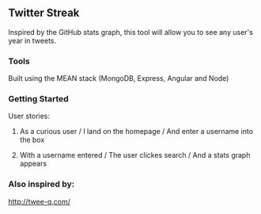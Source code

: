 ## Twitter Streak

Inspired by the GitHub stats graph, this tool will allow you to see any user's year in tweets.

### Tools

Built using the MEAN stack (MongoDB, Express, Angular and Node)

### Getting Started

User stories:

1) As a curious user / I land on the homepage / And enter a username into the box

2) With a username entered / The user clickes search / And a stats graph appears


### Also inspired by:

http://twee-q.com/
